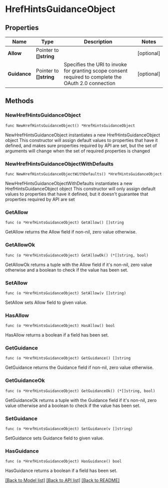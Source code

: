 # HrefHintsGuidanceObject

## Properties

Name | Type | Description | Notes
------------ | ------------- | ------------- | -------------
**Allow** | Pointer to **[]string** |  | [optional] 
**Guidance** | Pointer to **[]string** | Specifies the URI to invoke for granting scope consent required to complete the OAuth 2.0 connection  | [optional] 

## Methods

### NewHrefHintsGuidanceObject

`func NewHrefHintsGuidanceObject() *HrefHintsGuidanceObject`

NewHrefHintsGuidanceObject instantiates a new HrefHintsGuidanceObject object
This constructor will assign default values to properties that have it defined,
and makes sure properties required by API are set, but the set of arguments
will change when the set of required properties is changed

### NewHrefHintsGuidanceObjectWithDefaults

`func NewHrefHintsGuidanceObjectWithDefaults() *HrefHintsGuidanceObject`

NewHrefHintsGuidanceObjectWithDefaults instantiates a new HrefHintsGuidanceObject object
This constructor will only assign default values to properties that have it defined,
but it doesn't guarantee that properties required by API are set

### GetAllow

`func (o *HrefHintsGuidanceObject) GetAllow() []string`

GetAllow returns the Allow field if non-nil, zero value otherwise.

### GetAllowOk

`func (o *HrefHintsGuidanceObject) GetAllowOk() (*[]string, bool)`

GetAllowOk returns a tuple with the Allow field if it's non-nil, zero value otherwise
and a boolean to check if the value has been set.

### SetAllow

`func (o *HrefHintsGuidanceObject) SetAllow(v []string)`

SetAllow sets Allow field to given value.

### HasAllow

`func (o *HrefHintsGuidanceObject) HasAllow() bool`

HasAllow returns a boolean if a field has been set.

### GetGuidance

`func (o *HrefHintsGuidanceObject) GetGuidance() []string`

GetGuidance returns the Guidance field if non-nil, zero value otherwise.

### GetGuidanceOk

`func (o *HrefHintsGuidanceObject) GetGuidanceOk() (*[]string, bool)`

GetGuidanceOk returns a tuple with the Guidance field if it's non-nil, zero value otherwise
and a boolean to check if the value has been set.

### SetGuidance

`func (o *HrefHintsGuidanceObject) SetGuidance(v []string)`

SetGuidance sets Guidance field to given value.

### HasGuidance

`func (o *HrefHintsGuidanceObject) HasGuidance() bool`

HasGuidance returns a boolean if a field has been set.


[[Back to Model list]](../README.md#documentation-for-models) [[Back to API list]](../README.md#documentation-for-api-endpoints) [[Back to README]](../README.md)


